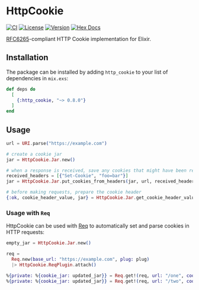 # HttpCookie

[![CI](https://github.com/reisub/http_cookie/actions/workflows/ci.yml/badge.svg)](https://github.com/reisub/http_cookie/actions/workflows/ci.yml)
[![License](https://img.shields.io/hexpm/l/http_cookie.svg)](https://github.com/reisub/http_cookie/blob/main/LICENSE)
[![Version](https://img.shields.io/hexpm/v/http_cookie.svg)](https://hex.pm/packages/http_cookie)
[![Hex Docs](https://img.shields.io/badge/documentation-gray.svg)](https://hexdocs.pm/http_cookie)

[RFC6265](https://datatracker.ietf.org/doc/html/rfc6265)-compliant HTTP Cookie implementation for Elixir.

## Installation

The package can be installed by adding `http_cookie` to your list of dependencies in `mix.exs`:

```elixir
def deps do
  [
    {:http_cookie, "~> 0.8.0"}
  ]
end
```

## Usage

```elixir
url = URI.parse("https://example.com")

# create a cookie jar
jar = HttpCookie.Jar.new()

# when a response is received, save any cookies that might have been returned
received_headers = [{"Set-Cookie", "foo=bar"}]
jar = HttpCookie.Jar.put_cookies_from_headers(jar, url, received_headers)

# before making requests, prepare the cookie header
{:ok, cookie_header_value, jar} = HttpCookie.Jar.get_cookie_header_value(jar, url)
```

### Usage with `Req`

HttpCookie can be used with [Req](https://github.com/wojtekmach/req) to automatically set and parse cookies in HTTP requests:

```elixir
empty_jar = HttpCookie.Jar.new()

req =
  Req.new(base_url: "https://example.com", plug: plug)
  |> HttpCookie.ReqPlugin.attach()

%{private: %{cookie_jar: updated_jar}} = Req.get!(req, url: "/one", cookie_jar: empty_jar)
%{private: %{cookie_jar: updated_jar}} = Req.get!(req, url: "/two", cookie_jar: updated_jar)
```
